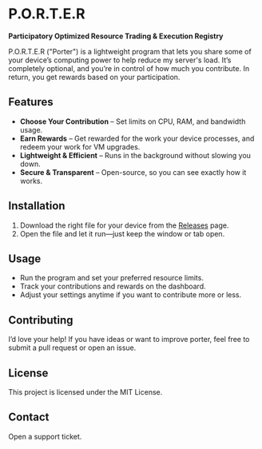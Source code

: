 # P.O.R.T.E.R

**Participatory Optimized Resource Trading & Execution Registry**

P.O.R.T.E.R ("Porter") is a lightweight program that lets you share some of your device’s computing power to help reduce my server's load. It’s completely optional, and you’re in control of how much you contribute. In return, you get rewards based on your participation.

## Features
- **Choose Your Contribution** – Set limits on CPU, RAM, and bandwidth usage.
- **Earn Rewards** – Get rewarded for the work your device processes, and redeem your work for VM upgrades.
- **Lightweight & Efficient** – Runs in the background without slowing you down.
- **Secure & Transparent** – Open-source, so you can see exactly how it works.

## Installation
1. Download the right file for your device from the [Releases](https://github.com/wicorn29/porter/releases) page.
2. Open the file and let it run—just keep the window or tab open.

## Usage
- Run the program and set your preferred resource limits.
- Track your contributions and rewards on the dashboard.
- Adjust your settings anytime if you want to contribute more or less.

## Contributing
I’d love your help! If you have ideas or want to improve porter, feel free to submit a pull request or open an issue.

## License
This project is licensed under the MIT License.

## Contact
Open a support ticket.
